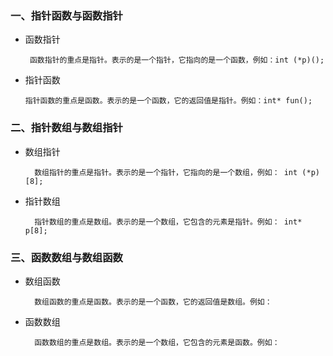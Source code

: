 ### 一、指针函数与函数指针
* 函数指针
    
       函数指针的重点是指针。表示的是一个指针，它指向的是一个函数，例如：int (*p)();
      
 * 指针函数
 
       指针函数的重点是函数。表示的是一个函数，它的返回值是指针。例如：int* fun();  

### 二、指针数组与数组指针
* 数组指针

        数组指针的重点是指针。表示的是一个指针，它指向的是一个数组，例如： int (*p)[8];
        
* 指针数组

        指针数组的重点是数组。表示的是一个数组，它包含的元素是指针。例如： int*  p[8];  
        


### 三、函数数组与数组函数
* 数组函数

        数组函数的重点是函数。表示的是一个函数，它的返回值是数组。例如：

* 函数数组
     
        函数数组的重点是数组。表示的是一个数组，它包含的元素是函数。例如： 

